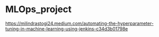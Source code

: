 # MLOps_project
https://milindrastogi24.medium.com/automating-the-hyperparameter-tuning-in-machine-learning-using-jenkins-c34d3b01798e
